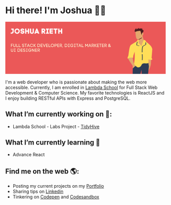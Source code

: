 # Hi there! I'm Joshua 👋🏼

![Banner that says Joshua Rieth - Full Stack Web Developer, Digital Marketer, and UI Designer alongside a cartoon illustration of Joshua](./Joshua%20Rieth.png)

I'm a web developer who is passionate about making the web more accessible. Currently, I am enrolled in [Lambda School](www.lambdaschool.com) for Full Stack Web Development & Computer Science. My favorite technologies is ReactJS and I enjoy building RESTful APIs with Express and PostgreSQL.

##  What I’m currently working on 🔭:
- Lambda School - Labs Project - [TidyHive](www.tidyhive.life)

## What I’m currently learning 🌱
- Advance React

## Find me on the web 🌎:

-   Posting my current projects on my [Portfolio](https://www/joshuarieth.com)
-   Sharing tips on [Linkedin](https://www.linkedin.com/in/joshua-rieth/)
-   Tinkering on [Codepen](https://codepen.io/Bobj2018) and [Codesandbox](https://codesandbox.io/u/Bobj2018)

